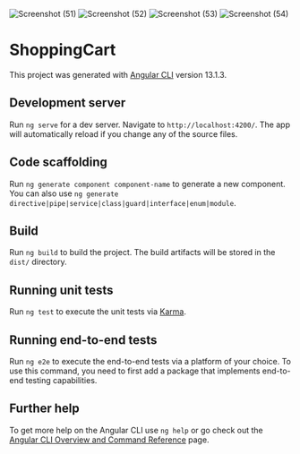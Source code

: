 ![Screenshot (51)](https://user-images.githubusercontent.com/88325438/155085613-696e5b16-2d32-49ee-94d5-3b81e54c6dbd.png)
![Screenshot (52)](https://user-images.githubusercontent.com/88325438/155085621-b50c112a-3ccf-459f-94b8-b49465f9cee4.png)
![Screenshot (53)](https://user-images.githubusercontent.com/88325438/155085638-a0d546a6-b46a-425e-b557-cd0c0256013e.png)
![Screenshot (54)](https://user-images.githubusercontent.com/88325438/155085654-a77fd098-6a12-4bcc-9ff2-b8203d1225ec.png)


# ShoppingCart

This project was generated with [Angular CLI](https://github.com/angular/angular-cli) version 13.1.3.

## Development server

Run `ng serve` for a dev server. Navigate to `http://localhost:4200/`. The app will automatically reload if you change any of the source files.

## Code scaffolding

Run `ng generate component component-name` to generate a new component. You can also use `ng generate directive|pipe|service|class|guard|interface|enum|module`.

## Build

Run `ng build` to build the project. The build artifacts will be stored in the `dist/` directory.

## Running unit tests

Run `ng test` to execute the unit tests via [Karma](https://karma-runner.github.io).

## Running end-to-end tests

Run `ng e2e` to execute the end-to-end tests via a platform of your choice. To use this command, you need to first add a package that implements end-to-end testing capabilities.

## Further help

To get more help on the Angular CLI use `ng help` or go check out the [Angular CLI Overview and Command Reference](https://angular.io/cli) page.
